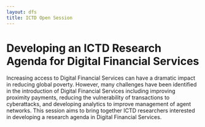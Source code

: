 ```yaml
---
layout: dfs
title: ICTD Open Session
---
```


# Developing an ICTD Research Agenda for Digital Financial Services
 
Increasing access to Digital Financial Services can have a dramatic impact in reducing global poverty.  However, many challenges have been identified in the introduction of Digital Financial Services including improving proximity payments, reducing the vulnerability of transactions to cyberattacks, and developing analytics to improve management of agent networks.  This session aims to bring together ICTD researchers interested in developing a research agenda in Digital Financial Services.